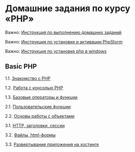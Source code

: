 # Домашние задания по курсу «PHP»

Важно: [Инструкция по выполнению домашних заданий](https://github.com/netology-code/bphp-2-homeworks/blob/master/homework.md)

Важно: [Инструкция по установке и активации PhpStorm](phpstorm-installation.md)

Важно: [Инструкция по установке php в windows](php-windows.md)

## Basic PHP

1.1. [Знакомство с PHP](001-intro)

1.2. [Работа с консолью PHP](002-console)

1.3. [Базовые операторы и функции](003-operators)

2.1. [Пользовательские функции](004-functions)

2.2. [Основы работы с объектами](005-objects)

3.1. [HTTP, заголовки, сессии](006-http)

3.2. [Файлы, html-формы](007-forms)

3.3. [Развертывание приложения на хостинге](008-heroku)
